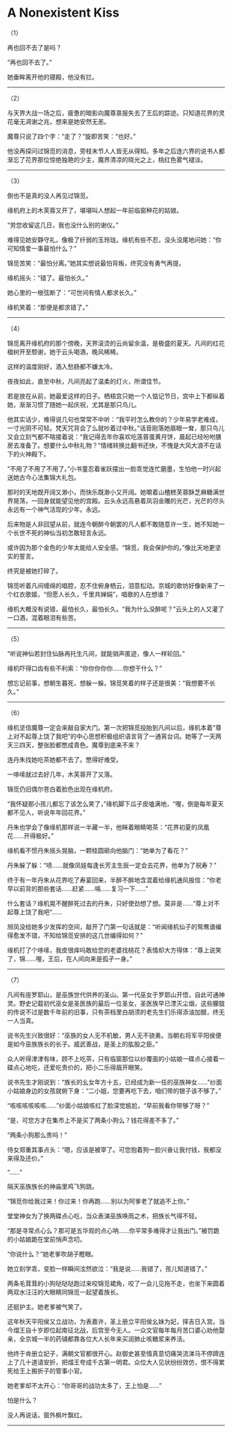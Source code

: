 # A Nonexistent Kiss

（1）

再也回不去了是吗？

“再也回不去了。”

她垂眸离开他的寝殿，他没有拦。

---

（2）

与天界大战一场之后，疲惫的暗影向魔尊禀报失去了王后的踪迹。只知道花界的灵花毫无凋谢之兆，想来是她安然无恙。

魔尊只说了四个字：“走了？”旋即苦笑：“也好。”

他没再探问过锦觅的消息，旁枝末节人人皆无从得知。多年之后连六界的说书人都渐忘了花界那位惊绝独艳的少主，魔界清凉的晓光之上，桃红色雾气褪淡。

---

（3）

倒也不是真的没人再见过锦觅。

缘机府上的木芙蓉又开了，堪堪叫人想起一年前临窗种花的姑娘。

“劳您收留这几日，我也没什么别的谢仪。”

难得见她安静守礼，像极了纤弱的玉玲珑。缘机有些不忍，没头没尾地问她：“你可知情爱一事最怕什么？”

锦觅苦笑：“最怕分离。”她其实想说最怕背叛，终究没有勇气再提。

缘机摇头：“错了。最怕长久。”

她心里的一根弦断了：“可世间有情人都求长久。”

缘机笑着：“那便是都求错了。”

---

（4）

锦觅离开缘机府的那个傍晚，天界滚烫的云尚留余温，是极盛的夏天。凡间的红花楹树开至颓谢，她于云头喝酒，晚风稀稀。

这样的温度刚好，酒入愁肠都不嫌太冷。

夜夜如此，直至中秋，凡间亮起了温柔的灯火，所谓佳节。

若是放在从前，她最爱这样的日子。栖梧宫只她一个人惦记节日，宫中上下都纵着她，渐渐习惯了随她一起庆祝，尤其是那只鸟儿。

他其实话少，难得说几句也常常不中听：“我平时怎么教你的？少年易学老难成，一寸光阴不可轻。梵天咒背会了么就吵着过中秋。”话音刚落她眉眼一耷，那只鸟儿又会立刻气都不喘接着说：“我记得去年你喜欢吃莲蓉蛋黄月饼，晨起已经吩咐膳房去准备了。想要什么中秋礼物？”情绪转换比翻书还快，不愧是大风大浪不在话下的火神殿下。

“不用了不用了不用了。”小书童忍着雀跃摆出一脸乖觉连忙磨墨，生怕他一时兴起送她古今心法集锦大礼包。

那时的天地既开阔又渺小，而快乐既渺小又开阔。她嚼着山楂糕芙蓉酥芝麻糖满世界晃荡，一回身就能望见他的宫殿。云头永远高悬着凤羽金雕的光芒，光芒的尽头永远有一个神气活现的少年。永远。

后来物是人非回望从前，就连今朝醉今朝罢的凡人都不敢随意许一生，她不知她一个长世不死的神仙当初怎敢轻言永远。

或许因为那个金色的少年太能给人安全感。“锦觅，我会保护你的。”像比天地更坚实的誓言。

终究是被她打碎了。

锦觅听着凡间缠绵的唱腔，忍不住俯身栖云，泪意松动。京城的歌坊好像新来了一个红衣歌姬，“但愿人长久，千里共婵娟”，唱歌的人在想谁？

缘机大概没有说错，最怕长久，最怕长久。“我为什么没醉呢？”云头上的人又灌了一口酒，混着眼泪有些苦。

---

（5）

“听说神仙若封住仙脉再托生凡间，就能销声匿迹，像人一样轮回。”

缘机吓得口齿有些不利索：“你你你你你……你想干什么？”

想忘记前事，想朝生暮死，想躲一躲。锦觅笑着的样子还是很美：“我想要不长久。”

---

（6）

缘机坚信魔尊一定会来敲自家大门。第一次把锦觅投胎到凡间以后，缘机本着“尊上对不起尊上饶了我吧”的中心思想积极组织语言背了一通宵台词。她等了一天两天三四天，整张脸都憋成青色。魔尊到底来不来？

连丹朱找她吃茶她都不去了。憋得好难受。

一哆嗦就过去好几年，木芙蓉开了又落。

锦觅仍旧偶尔苍白着脸色出现在缘机府。

“我怀疑那小孩儿都忘了该怎么笑了，”缘机脚下瓜子皮嗑满地，“喔，倒是每年夏天都不见人，听说年年回花界。”

丹朱也学会了像缘机那样说一半藏一半，他眯着眼睛喝茶：“花界初夏的凤凰花……开得极好。”

缘机看不惯丹朱摇头晃脑，一颗桂圆砸向他脑门：“她单为了看花？”

丹朱躲了躲：“啧……就像凤娃每逢长芳主生辰一定会去花界，他单为了祝寿？”

终于有一年丹朱从花界吃了寿宴回来，半醉不醉地含混着给缘机通风报信：“你老早以前背的那些套话……赶紧……嗝……复习一下……”

什么套话？缘机晃不醒醉死过去的丹朱，只好使劲想了想。莫非是……“尊上对不起尊上饶了我吧”……

旭凤没给她多少发挥的空间，敲开了门第一句话就是：“听闻缘机仙子的鸳鸯谱编得愈发不错，不知给锦觅安排的这几世编得如何？”

缘机打了个哆嗦，我皮很痒吗敢给您的老婆找桃花？表情却大方得体：“尊上说笑了，锦……喔，王后，在人间向来是孤孑一身。”

---

（7）

凡间有座罗耶山，是巫族世代供养的圣山。第一代巫女于罗耶山开悟，自此可通神灵。野史记载初代巫女是圣医族的最后一位圣女，圣医族早已湮灭尘烟，这些朦胧的传说不过是数千年前的旧事，只有茶档里白胡须的老先生们乐得添油加醋，终无一人当真。

说书先生兴致很好：“巫族的女人无不机敏，男人无不骁勇。当朝右将军平阳侯便是如今巫族族长的长子。威武善战，是圣上的肱股之臣。”

众人听得津津有味，顾不上吃茶，只有临窗那位以纱覆面的小姑娘一碟点心接着一碟点心地吃，还爱吃贵价的，把小二乐得眉开眼笑。

说书先生才刚说到：“族长的幺女年方十五，已经成为新一任的巫族神女……”纱面小姑娘身边的女孩就俯下身：“二小姐，您要再吃下去，咱们带的银子该不够了。”

“咳咳咳咳咳咳……”纱面小姑娘咳红了脸深觉尴尬，“早前我看你带够了呀？”

“是，可您方才在集市上不是买了两条小狗么？钱花得差不多了。”

“两条小狗那么贵吗！”

侍女郑重其事点头：“嗯，应该是被宰了。可您抱着狗一脸兴奋让我付钱，我都没来得及还价。”

“……”

隔天巫族族长的神庙里鸡飞狗跳。

“锦觅你给我过来！你过来！你再跑……别以为阿爹老了就追不上你。”

堂堂神女为了换两碟点心吃，当众表演巫族唤雨之术，把族长气得不轻。

“那是寻常点心么？那可是五华观的点心呐……你平常多难得才让我出门。”被罚跪的小姑娘跪在堂前悄声念叨。

“你说什么？”她老爹吹胡子瞪眼。

她立刻学乖，变脸一样瞬间泫然欲泣：“我是说……我错了，孩儿知道错了。”

两条毛茸茸的小狗哒哒哒跑过来咬锦觅裙角，咬了一会儿见拖不走，也坐下来圆着两双水汪汪的大眼睛同锦觅一起望着族长。

还挺护主。她老爹被气笑了。

这年秋天平阳侯又立战功，为表嘉许，圣上册立平阳侯幺妹为妃，择吉日入宫。当今熠王自十岁即位起南征北战，后宫至今无人。一众文官每年每月苦口婆心劝他娶亲，全京城一半的药铺都靠各位大人长年来买润肺止咳糖浆来养活。

他终于肯册立妃子，满朝文官都很开心。赵御史甚至情真意切痛哭流涕马不停蹄连上了几十道请安折，把熠王夸成千古第一明君。众位大人见状纷纷效仿，恨不得累死给王上搬折子的管事小官。

她老爹却不太开心：“你哥哥的战功太多了，王上怕是……”

怕是什么？

没人再说话，窗外枫叶飘红。

---
